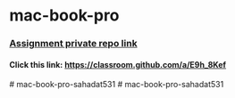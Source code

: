 # mac-book-pro
### [Assignment private repo link](https://classroom.github.com/a/E9h_8Kef)
#### Click this link: https://classroom.github.com/a/E9h_8Kef
#   m a c - b o o k - p r o - s a h a d a t 5 3 1  
 #   m a c - b o o k - p r o - s a h a d a t 5 3 1  
 